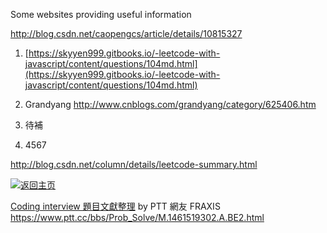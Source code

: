 Some websites providing useful information



http://blog.csdn.net/caopengcs/article/details/10815327

1. [https://skyyen999.gitbooks.io/-leetcode-with-javascript/content/questions/104md.html](https://skyyen999.gitbooks.io/-leetcode-with-javascript/content/questions/104md.html)

2. Grandyang http://www.cnblogs.com/grandyang/category/625406.htm
3. 待補
4. 4567


http://blog.csdn.net/column/details/leetcode-summary.html



[![](http://www.cnblogs.com/Skins/custom/images/logo.gif "返回主页")](http://www.cnblogs.com/grandyang/)

[Coding interview 題目文獻整理](https://github.com/yuhanlyu/notes) by PTT 網友 FRAXIS https://www.ptt.cc/bbs/Prob_Solve/M.1461519302.A.BE2.html

